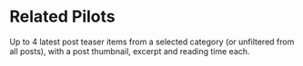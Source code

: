 # Related Pilots

Up to 4 latest post teaser items from a selected category (or unfiltered from all posts), with a post thumbnail, excerpt and reading time each.
